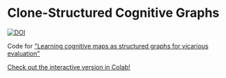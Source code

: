 # Clone-Structured Cognitive Graphs

[![DOI](https://zenodo.org/badge/344697858.svg)](https://zenodo.org/badge/latestdoi/344697858)

Code for ["Learning cognitive maps as structured graphs for vicarious evaluation"](https://www.biorxiv.org/content/10.1101/864421v4.full)

[Check out the interactive version in Colab!](https://colab.research.google.com/drive/1oO590NFkmPg8hOpv7rrnckvtNd3d6QKM?usp=sharing)
